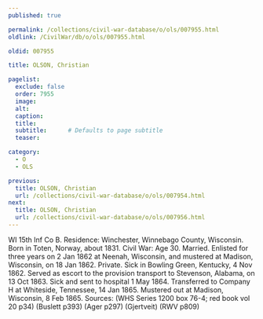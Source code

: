 ```yaml
---
published: true

permalink: /collections/civil-war-database/o/ols/007955.html
oldlink: /CivilWar/db/o/ols/007955.html

oldid: 007955

title: OLSON, Christian

pagelist:
  exclude: false
  order: 7955
  image: 
  alt:
  caption:
  title:
  subtitle:      # Defaults to page subtitle
  teaser:

category: 
  - O 
  - OLS

previous:
  title: OLSON, Christian
  url: /collections/civil-war-database/o/ols/007954.html  
next:
  title: OLSON, Christian
  url: /collections/civil-war-database/o/ols/007956.html   
---
```

WI 15th Inf Co B. Residence: Winchester, Winnebago County, Wisconsin. Born in Toten, Norway, about 1831. Civil War: Age 30. Married. Enlisted for three years on 2 Jan 1862 at Neenah, Wisconsin, and mustered at Madison, Wisconsin, on 18 Jan 1862. Private. Sick in Bowling Green, Kentucky, 4 Nov 1862. Served as escort to the provision transport to Stevenson, Alabama, on 13 Oct 1863. Sick and sent to hospital 1 May 1864. Transferred to Company H at Whiteside, Tennessee, 14 Jan 1865. Mustered out at Madison, Wisconsin, 8 Feb 1865. Sources: (WHS Series 1200 box 76-4; red book vol 20 p34) (Buslett p393) (Ager p297) (Gjertveit) (RWV p809)